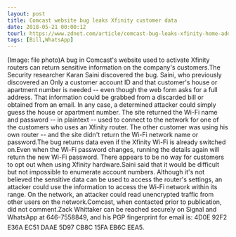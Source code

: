 ```yaml
---
layout: post
title: Comcast website bug leaks Xfinity customer data
date: 2018-05-21 00:00:12
tourl: https://www.zdnet.com/article/comcast-bug-leaks-xfinity-home-addresses-wireless-passwords/
tags: [Bill,WhatsApp]
---
```

(Image: file photo)A bug in Comcast's website used to activate Xfinity routers can return sensitive information on the company's customers.The Security researcher Karan Saini discovered the bug. Saini, who previously discovered an Only a customer account ID and that customer's house or apartment number is needed -- even though the web form asks for a full address. That information could be grabbed from a discarded bill or obtained from an email. In any case, a determined attacker could simply guess the house or apartment number. The site returned the Wi-Fi name and password -- in plaintext -- used to connect to the network for one of the customers who uses an Xfinity router. The other customer was using his own router -- and the site didn't return the Wi-Fi network name or password.The bug returns data even if the Xfinity Wi-Fi is already switched on.Even when the Wi-Fi password changes, running the details again will return the new Wi-Fi password. There appears to be no way for customers to opt out when using Xfinity hardware.Saini said that it would be difficult but not impossible to enumerate account numbers. Although it's not believed the sensitive data can be used to access the router's settings, an attacker could use the information to access the Wi-Fi network within its range. On the network, an attacker could read unencrypted traffic from other users on the network.Comcast, when contacted prior to publication, did not comment.Zack Whittaker can be reached securely on Signal and WhatsApp at 646-7558849, and his PGP fingerprint for email is: 4D0E 92F2 E36A EC51 DAAE 5D97 CB8C 15FA EB6C EEA5.
